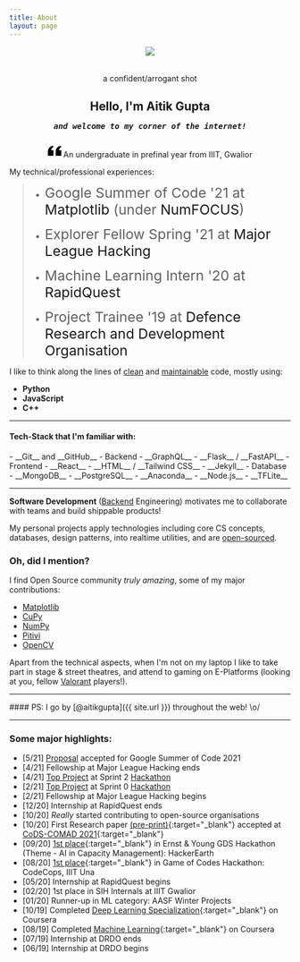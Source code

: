 ```yaml
---
title: About
layout: page
---
```


<div class="side-by-side" style="margin-top: 5px; margin-bottom: 5px;">
    <div class="toleft" style="vertical-align: middle; text-align: center;">
        <img src="{{ site.picture-big }}">
        <figcaption style="margin-top: 2rem;">a confident/arrogant shot</figcaption>
    </div>
    <div class="toright" style="vertical-align: middle; text-align: center;">
        <h2>Hello, I'm Aitik Gupta</h2>
        <h5 style="margin-top: -2px;"><samp>and welcome to my corner of the internet!</samp></h5>
    </div>
</div>
<p align="center">
<svg xmlns="http://www.w3.org/2000/svg" width="24" height="24" viewBox="0 0 24 24"><path d="M14.017 21v-7.391c0-5.704 3.731-9.57 8.983-10.609l.995 2.151c-2.432.917-3.995 3.638-3.995 5.849h4v10h-9.983zm-14.017 0v-7.391c0-5.704 3.748-9.57 9-10.609l.996 2.151c-2.433.917-3.996 3.638-3.996 5.849h3.983v10h-9.983z"/></svg> An undergraduate in prefinal year from IIIT, Gwalior
</p>

My technical/professional experiences:
> * <normal style="font-size: 1.55rem;">Google Summer of Code '21 at <a style="text-decoration: none;" href="https://matplotlib.org/">Matplotlib</a> (under <a style="text-decoration: none;" href="https://numfocus.org/">NumFOCUS</a>)</normal>
>
> * <normal style="font-size: 1.55rem;">Explorer Fellow Spring '21 at <a style="text-decoration: none;" href="http://fellowship.mlh.io/">Major League Hacking</a></normal>
> 
> * <normal style="font-size: 1.55rem;">Machine Learning Intern '20 at <a style="text-decoration: none;" href="https://www.rapidquest.in/">RapidQuest</a></normal>
>
> * <normal style="font-size: 1.55rem;">Project Trainee '19 at <a style="text-decoration: none;" href="https://www.drdo.gov.in/home">Defence Research and Development Organisation</a></normal>

I like to think along the lines of <ins>clean</ins> and <ins>maintainable</ins> code, mostly using:
- __Python__
- __JavaScript__
- __C++__

<hr>

<h4> Tech-Stack that I'm familiar with:</h4>
- __Git__ and __GitHub__
- Backend
  - __GraphQL__
  - __Flask__ / __FastAPI__
- Frontend
  - __React__
  - __HTML__ / __Tailwind CSS__
  - __Jekyll__
- Database
  - __MongoDB__
  - __PostgreSQL__
- __Anaconda__
- __Node.js__
- __TFLite__

<hr>

__Software Development__ (<ins>Backend</ins> Engineering) motivates me to collaborate with teams and build shippable products!

My personal projects apply technologies including core CS concepts, databases, design patterns, into realtime utilities, and are [open-sourced](https://github.com/aitikgupta).

### Oh, did I mention?
I find Open Source community _truly amazing_, some of my major contributions:
* [Matplotlib](https://github.com/matplotlib/matplotlib/issues?q=author%3Aaitikgupta+)
* [CuPy](https://github.com/cupy/cupy/issues?q=author%3Aaitikgupta+)
* [NumPy](https://github.com/numpy/numpy/issues?q=author%3Aaitikgupta+)
* [Pitivi](https://gitlab.gnome.org/GNOME/pitivi/-/merge_requests?scope=all&utf8=%E2%9C%93&state=all&author_username=aitikgupta)
* [OpenCV](https://github.com/opencv/opencv/issues?q=author%3Aaitikgupta+)

Apart from the technical aspects, when I'm not on my laptop I like to take part in stage & street theatres, and attend to gaming on E-Platforms (looking at you, fellow <ins>Valorant</ins> players!).

<hr>
#### PS: I go by [@aitikgupta]({{ site.url }}) throughout the web! \o/
<hr>

### Some major highlights:
- [5/21] [Proposal](https://summerofcode.withgoogle.com/projects/#5941691627864064) accepted for Google Summer of Code 2021
- [4/21] Fellowship at Major League Hacking ends
- [4/21] [Top Project](https://devpost.com/software/sociomark) at Sprint 2 [Hackathon](https://fellowship-explorer-2-batch-2.devpost.com/project-gallery)
- [2/21] [Top Project](https://devpost.com/software/vscode-github-projects) at Sprint 0 [Hackathon](https://fellowship-explorer-0-batch-2.devpost.com/project-gallery)
- [2/21]  Fellowship at Major League Hacking begins
- [12/20] Internship at RapidQuest ends
- [10/20] _Really_ started contributing to open-source organisations
- [10/20] First Research paper [(pre-print)](https://arxiv.org/abs/2010.13714){:target="_blank"} accepted at [CoDS-COMAD 2021](https://dl.acm.org/doi/abs/10.1145/3430984.3430986){:target="_blank"}
- [09/20] [1st place](https://drive.google.com/file/d/1x2IicmDsQx5vfjvHHqpnC8wIQiM_1Cr6/view?usp=sharing){:target="_blank"} in Ernst & Young GDS Hackathon (Theme - AI in Capacity Management): HackerEarth
- [08/20] [1st place](https://drive.google.com/file/d/10KUeJ0CujXOYBWwN-egqckhmbMJIAjej/view?usp=sharing){:target="_blank"} in Game of Codes Hackathon: CodeCops, IIIT Una
- [05/20] Internship at RapidQuest begins
- [02/20] 1st place in SIH Internals at IIIT Gwalior
- [01/20] Runner-up in ML category: AASF Winter Projects
- [10/19] Completed [Deep Learning Specialization](https://coursera.org/share/f977131233dbfee7fa1e5b6ffbb2d2e1){:target="_blank"} on Coursera
- [08/19] Completed [Machine Learning](https://coursera.org/share/4ef104c5d7205072e21fd5496c464ea7){:target="_blank"} on Coursera
- [07/19] Internship at DRDO ends
- [06/19] Internship at DRDO begins
